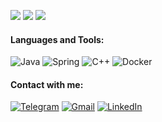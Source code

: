 ![](https://github-profile-summary-cards.vercel.app/api/cards/profile-details?username=BlackDaddy220232&theme=dark)
![](https://github-profile-summary-cards.vercel.app/api/cards/stats?username=BlackDaddy220232&theme=dark)
![](https://github-profile-summary-cards.vercel.app/api/cards/productive-time?username=BlackDaddy220232&theme=dark)

#### Languages and Tools:
![Java](https://img.shields.io/badge/java-%23ED8B00.svg?style=for-the-badge&logo=openjdk&logoColor=white) ![Spring](https://img.shields.io/badge/spring-%236DB33F.svg?style=for-the-badge&logo=spring&logoColor=white) ![C++](https://img.shields.io/badge/c++-%2300599C.svg?style=for-the-badge&logo=c%2B%2B&logoColor=white) ![Docker](https://img.shields.io/badge/docker-%230db7ed.svg?style=for-the-badge&logo=docker&logoColor=white)

#### Contact with me:
[![Telegram](https://img.shields.io/badge/Telegram-2CA5E0?style=for-the-badge&logo=telegram&logoColor=white)](https://t.me/BlackDaddy336)
[![Gmail](https://img.shields.io/badge/Gmail-D14836?style=for-the-badge&logo=gmail&logoColor=white)](mailto:sashamynzul@gmail.com)
[![LinkedIn](https://img.shields.io/badge/linkedin-%230077B5.svg?style=for-the-badge&logo=linkedin&logoColor=white)](www.linkedin.com/in/alexander-mynzul-376507322)
